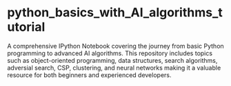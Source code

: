 # python_basics_with_AI_algorithms_tutorial
A comprehensive IPython Notebook covering the journey from basic Python programming to advanced AI algorithms. This repository includes topics such as object-oriented programming, data structures, search algorithms, adversial search, CSP, clustering, and neural networks making it a valuable resource for both beginners and experienced developers.

